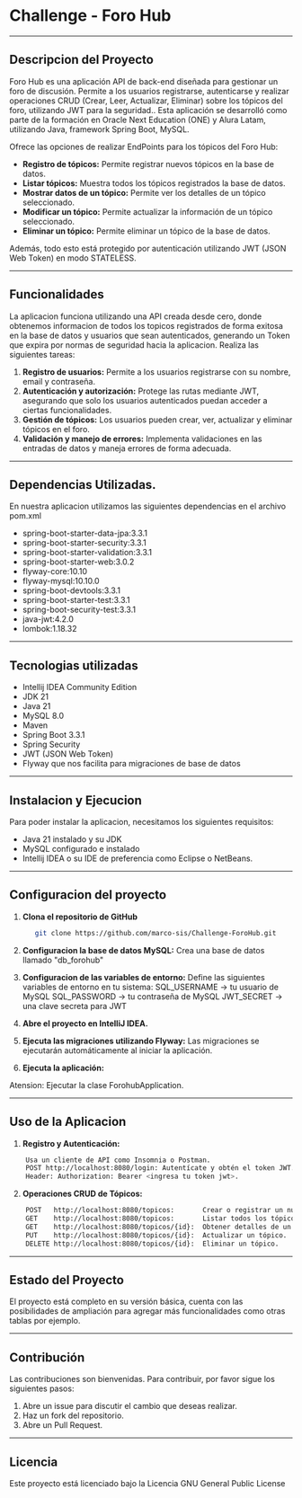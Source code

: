 # Challenge - Foro Hub
------



## Descripcion del Proyecto
Foro Hub es una aplicación API de back-end diseñada para gestionar un foro de discusión. 
Permite a los usuarios registrarse, autenticarse y realizar operaciones CRUD (Crear, Leer, Actualizar, Eliminar) sobre los tópicos del foro, utilizando JWT para la seguridad.. 
Esta aplicación se desarrolló como parte de la formación en Oracle Next Education (ONE) y Alura Latam, utilizando Java, framework Spring Boot, MySQL.

Ofrece las opciones de realizar EndPoints para los tópicos del Foro Hub:

* **Registro de tópicos:** Permite registrar nuevos tópicos en la base de datos.
* **Listar tópicos:** Muestra todos los tópicos registrados la base de datos.
* **Mostrar datos de un tópico:** Permite ver los detalles de un tópico seleccionado.
* **Modificar un tópico:** Permite actualizar la información de un tópico seleccionado.
* **Eliminar un tópico:** Permite eliminar un tópico de la base de datos.

Además, todo esto está protegido por autenticación utilizando JWT (JSON Web Token) en modo STATELESS.

------
## Funcionalidades
La aplicacion funciona utilizando una API creada desde cero, donde obtenemos informacion de todos los topicos registrados de forma exitosa en la base de datos 
y usuarios que sean autenticados, generando un Token que expira por normas de seguridad hacia la aplicacion. Realiza las siguientes tareas:

1. **Registro de usuarios:** Permite a los usuarios registrarse con su nombre, email y contraseña.
2. **Autenticación y autorización:** Protege las rutas mediante JWT, asegurando que solo los usuarios autenticados puedan acceder a ciertas funcionalidades.
3. **Gestión de tópicos:** Los usuarios pueden crear, ver, actualizar y eliminar tópicos en el foro.
4. **Validación y manejo de errores:** Implementa validaciones en las entradas de datos y maneja errores de forma adecuada.
  
------
## Dependencias Utilizadas.
 En nuestra aplicacion utilizamos las siguientes dependencias en el archivo pom.xml
* spring-boot-starter-data-jpa:3.3.1
* spring-boot-starter-security:3.3.1
* spring-boot-starter-validation:3.3.1
* spring-boot-starter-web:3.0.2
* flyway-core:10.10
* flyway-mysql:10.10.0
* spring-boot-devtools:3.3.1
* spring-boot-starter-test:3.3.1
* spring-boot-security-test:3.3.1
* java-jwt:4.2.0
* lombok:1.18.32

------

## Tecnologias utilizadas
* Intellij IDEA Community Edition
* JDK 21
* Java 21
* MySQL 8.0
* Maven
* Spring Boot 3.3.1
* Spring Security
* JWT (JSON Web Token)
* Flyway que nos facilita para migraciones de base de datos

------

## Instalacion y Ejecucion
Para poder instalar la aplicacion, necesitamos los siguientes requisitos:
* Java 21 instalado y su JDK
* MySQL configurado e instalado
* Intellij IDEA o su IDE de preferencia como Eclipse o NetBeans.

------

## Configuracion del proyecto
1. **Clona el repositorio de GitHub**
   ```bash
      git clone https://github.com/marco-sis/Challenge-ForoHub.git
   ```
2. **Configuracion la base de datos MySQL:**
   Crea una base de datos llamado "db_forohub"
    
3. **Configuracion de las variables de entorno:**
    Define las siguientes variables de entorno en tu sistema:
      SQL_USERNAME -> tu usuario de MySQL
      SQL_PASSWORD -> tu contraseña de MySQL
      JWT_SECRET -> una clave secreta para JWT
   
4. **Abre el proyecto en IntelliJ IDEA.**

5. **Ejecuta las migraciones utilizando Flyway:**
  Las migraciones se ejecutarán automáticamente al iniciar la aplicación.

7. **Ejecuta la aplicación:**

Atension: Ejecutar la clase ForohubApplication.

------
## Uso de la Aplicacion
1. **Registro y Autenticación:**
```bash
    Usa un cliente de API como Insomnia o Postman.
    POST http://localhost:8080/login: Autentícate y obtén el token JWT.
    Header: Authorization: Bearer <ingresa tu token jwt>.
```

2. **Operaciones CRUD de Tópicos:**
```bash
    POST   http://localhost:8080/topicos:       Crear o registrar un nuevo tópico.
    GET    http://localhost:8080/topicos:       Listar todos los tópicos.
    GET    http://localhost:8080/topicos/{id}:  Obtener detalles de un tópico específico.
    PUT    http://localhost:8080/topicos/{id}:  Actualizar un tópico.
    DELETE http://localhost:8080/topicos/{id}:  Eliminar un tópico.
```

------
## Estado del Proyecto
El proyecto está completo en su versión básica, cuenta con las posibilidades de ampliación para agregar más funcionalidades como otras tablas por ejemplo.

------
## Contribución
Las contribuciones son bienvenidas. Para contribuir, por favor sigue los siguientes pasos:

1. Abre un issue para discutir el cambio que deseas realizar.
2. Haz un fork del repositorio.
3. Abre un Pull Request.

------
## Licencia
Este proyecto está licenciado bajo la Licencia GNU General Public License
